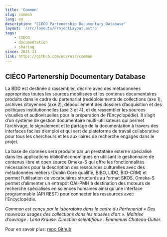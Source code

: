```yaml
---
title: 'Common'
slug: common
lang: en
description: "CIÉCO Partenership Documentary Database"
layout: '/src/layouts/ProjectLayout.astro'
tags: 
    - CIÉCO
    - documentation
    - sharing
since: 2021-11
link: https://github.com/ouvroir/common
---
```


## CIÉCO Partenership Documentary Database

La BDD est destinée à rassembler, décrire avec des métadonnées appropriées toutes les sources mobilisées et les contenus documentaires produits dans le cadre du partenariat (redéploiements de collections (axe 1), archives citoyennes (axe 2), dépouillement des dossiers d’acquisition et des politiques institutionnelles (axe 3 et 4), et de rassembler les sources visuelles et audiovisuelles pour la préparation de l’Encyclopédie). Il s’agit d’un système de gestion documentaire multi-utilisateurs qui permet l’archivage, le signalement et le partage de la documentation à travers des interfaces faciles d’emploi et qui sert de plateforme de travail collaborative pour tous les chercheurs et les auxiliaires de recherche engagés dans le projet.

La base de données sera produite par un prestataire externe spécialisé dans les applications bibliothéconomiques en utilisant le gestionnaire de contenus libre et open source Omeka-S qui offre les fonctionnalités nécessaires pour la description des ressources culturelles avec des métadonnées métiers (Dublin Core qualifié, BIBO, LIDO, BIO-CRM) et permet l’utilisation de vocabulaires structurés au format SKOS. Omeka-S permet d’alimenter un entrepôt OAI-PMH à destination des moteurs de recherche spécialisés en sciences humaines ainsi qu’une interface programmable (API REST) pour connecter les ressources avec l’Encyclopédie.

*Common est conçu par le laboratoire dans le cadre du Partenariat « Des nouveaux usages des collections dans les musées d’art ». Maîtrise d’ouvrage : Lena Krause. Direction scientifique : Emmanuel Chateau-Dutier.*

Pour en savoir plus: [repo Github](https://github.com/ouvroir/common)
